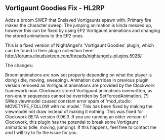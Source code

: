 ## Vortigaunt Goodies Fix - HL2RP

Adds a broom SWEP that Enslaved Vortigaunts spawn with. Primary fire makes the character sweep. The jumping animation is kinda messed up, however this can be fixed by using EP2 Vortigaunt animations and changing the stored animations to the EP2 ones.

This is a fixed version of NightAngel's 'Vortigaunt Goodies' plugin, which can be found in their plugin collection here: http://forums.cloudsixteen.com/threads/nightangels-plugins.5926/

The changes:

Broom animations are now set properly depending on what the player is doing (idle, moving, sweeping).
Animation overrides in previous plugin version removed as Vortigaunt animations are provided by the Clockwork framework now.
Clockwork stored Vortigaunt animations overwritten, as non-enum sequences cannot be overriden by SetForcedAnimation. (?)
SWep viewmodel caused constant error spam of 'mod_studio: MOVETYPE_FOLLOW with no model.' This has been fixed by making the viewmodel not draw instead of making it nothing.
This was fixed for Clockwork BETA version 0.96.3. If you are running an older version of Clockwork, this plugin has the potential to break some Vortigaunt animations (idle, moving, jumping). If this happens, feel free to contact me and I will try to fix the issue for you.
